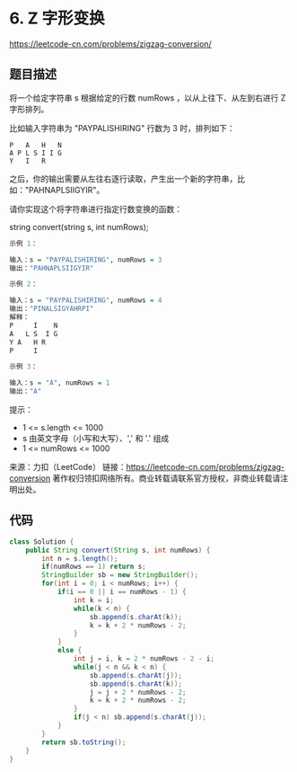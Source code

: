 # 6. Z 字形变换

https://leetcode-cn.com/problems/zigzag-conversion/

## 题目描述

将一个给定字符串 s 根据给定的行数 numRows ，以从上往下、从左到右进行 Z 字形排列。

比如输入字符串为 "PAYPALISHIRING" 行数为 3 时，排列如下：

```
P   A   H   N
A P L S I I G
Y   I   R
```

之后，你的输出需要从左往右逐行读取，产生出一个新的字符串，比如："PAHNAPLSIIGYIR"。

请你实现这个将字符串进行指定行数变换的函数：

string convert(string s, int numRows);

 
```r
示例 1：

输入：s = "PAYPALISHIRING", numRows = 3
输出："PAHNAPLSIIGYIR"

示例 2：

输入：s = "PAYPALISHIRING", numRows = 4
输出："PINALSIGYAHRPI"
解释：
P     I    N
A   L S  I G
Y A   H R
P     I

示例 3：

输入：s = "A", numRows = 1
输出："A"
```
 

提示：

- 1 <= s.length <= 1000
- s 由英文字母（小写和大写）、',' 和 '.' 组成
- 1 <= numRows <= 1000

来源：力扣（LeetCode）
链接：https://leetcode-cn.com/problems/zigzag-conversion
著作权归领扣网络所有。商业转载请联系官方授权，非商业转载请注明出处。

## 代码

```java
class Solution {
    public String convert(String s, int numRows) {
        int n = s.length();
        if(numRows == 1) return s;
        StringBuilder sb = new StringBuilder();
        for(int i = 0; i < numRows; i++) {
            if(i == 0 || i == numRows - 1) {
                int k = i;
                while(k < n) {
                    sb.append(s.charAt(k));
                    k = k + 2 * numRows - 2;
                }
            }
            else {
                int j = i, k = 2 * numRows - 2 - i;
                while(j < n && k < n) {
                    sb.append(s.charAt(j));
                    sb.append(s.charAt(k));
                    j = j + 2 * numRows - 2;
                    k = k + 2 * numRows - 2;
                }
                if(j < n) sb.append(s.charAt(j));
            }
        }
        return sb.toString();
    }
}
```
